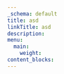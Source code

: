 ```yaml
---
_schema: default
title: asd
linkTitle: asd
description:
menu:
  main:
    weight:
content_blocks:
---
```

